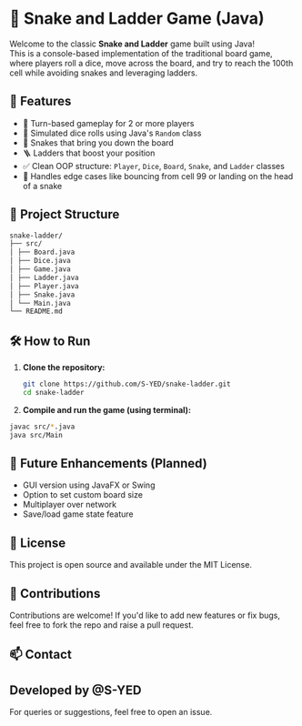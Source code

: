 # 🎲 Snake and Ladder Game (Java)

Welcome to the classic **Snake and Ladder** game built using Java!  
This is a console-based implementation of the traditional board game, where players roll a dice, move across the board, and try to reach the 100th cell while avoiding snakes and leveraging ladders.



## 🚀 Features

- 🔁 Turn-based gameplay for 2 or more players
- 🎲 Simulated dice rolls using Java's `Random` class
- 🐍 Snakes that bring you down the board
- 🪜 Ladders that boost your position
- ✅ Clean OOP structure: `Player`, `Dice`, `Board`, `Snake`, and `Ladder` classes
- 🧠 Handles edge cases like bouncing from cell 99 or landing on the head of a snake


## 📁 Project Structure
```bash
snake-ladder/
├── src/
│ ├── Board.java
│ ├── Dice.java
│ ├── Game.java
│ ├── Ladder.java
│ ├── Player.java
│ ├── Snake.java
│ └── Main.java
└── README.md
```

## 🛠 How to Run

1. **Clone the repository:**
   ```bash
   git clone https://github.com/S-YED/snake-ladder.git
   cd snake-ladder
   ```
2. **Compile and run the game (using terminal):**

```bash
javac src/*.java
java src/Main

```

## 🔧 Future Enhancements (Planned)


- GUI version using JavaFX or Swing
- Option to set custom board size
- Multiplayer over network
- Save/load game state feature

## 📜 License
This project is open source and available under the MIT License.

## 🙌 Contributions
Contributions are welcome! If you'd like to add new features or fix bugs, feel free to fork the repo and raise a pull request.

## 📫 Contact
## Developed by @S-YED
For queries or suggestions, feel free to open an issue.
